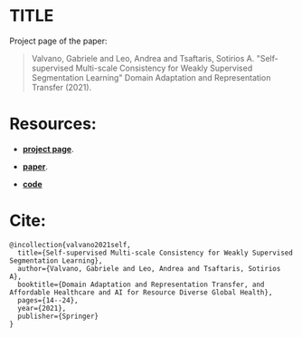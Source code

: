 # TITLE

Project page of the paper: 

> Valvano, Gabriele and Leo, Andrea and Tsaftaris, Sotirios A. "Self-supervised Multi-scale Consistency for Weakly Supervised Segmentation Learning" Domain Adaptation and Representation Transfer (2021).

# Resources:

- [**project page**](https://vios-s.github.io/multiscale-pyag/).  

- [**paper**](https://arxiv.org/abs/2108.11900).  

- [**code**](https://github.com/gvalvano/multiscale-pyag)

# Cite:

```
@incollection{valvano2021self,
  title={Self-supervised Multi-scale Consistency for Weakly Supervised Segmentation Learning},
  author={Valvano, Gabriele and Leo, Andrea and Tsaftaris, Sotirios A},
  booktitle={Domain Adaptation and Representation Transfer, and Affordable Healthcare and AI for Resource Diverse Global Health},
  pages={14--24},
  year={2021},
  publisher={Springer}
}
```
